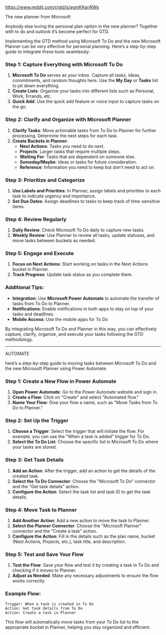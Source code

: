 https://www.reddit.com/r/gtd/s/agmKKqnRWs

The new planner from Microsoft

Anybody else loving the personal plan option in the new planner? Together with to do and outlook it’s become perfect for GTD.

Implementing the GTD method using Microsoft To Do and the new Microsoft Planner can be very effective for personal planning. Here’s a step-by-step guide to integrate these tools seamlessly:

### Step 1: **Capture Everything with Microsoft To Do**
1. **Microsoft To Do** serves as your inbox. Capture all tasks, ideas, commitments, and random thoughts here. Use the **My Day** or **Tasks** list to jot down everything.
2. **Create Lists**: Organize your tasks into different lists such as Personal, Work, Errands, etc.
3. **Quick Add**: Use the quick add feature or voice input to capture tasks on the go.

### Step 2: **Clarify and Organize with Microsoft Planner**
1. **Clarify Tasks**: Move actionable tasks from To Do to Planner for further processing. Determine the next steps for each task.
2. **Create Buckets in Planner**:
   - **Next Actions**: Tasks you need to do next.
   - **Projects**: Larger tasks that require multiple steps.
   - **Waiting For**: Tasks that are dependent on someone else.
   - **Someday/Maybe**: Ideas or tasks for future consideration.
   - **Reference**: Information you need to keep but don't need to act on.

### Step 3: **Prioritize and Categorize**
1. **Use Labels and Priorities**: In Planner, assign labels and priorities to each task to indicate urgency and importance.
2. **Set Due Dates**: Assign deadlines to tasks to keep track of time-sensitive items.

### Step 4: **Review Regularly**
1. **Daily Review**: Check Microsoft To Do daily to capture new tasks.
2. **Weekly Review**: Use Planner to review all tasks, update statuses, and move tasks between buckets as needed.

### Step 5: **Engage and Execute**
1. **Focus on Next Actions**: Start working on tasks in the Next Actions bucket in Planner.
2. **Track Progress**: Update task status as you complete them.

### Additional Tips:
- **Integration**: Use **Microsoft Power Automate** to automate the transfer of tasks from To Do to Planner.
- **Notifications**: Enable notifications in both apps to stay on top of your tasks and deadlines.
- **Mobile Access**: Use the mobile apps for To Do

By integrating Microsoft To Do and Planner in this way, you can effectively capture, clarify, organize, and execute your tasks following the GTD methodology.


_______________________________________
AUTOMATE



here’s a step-by-step guide to moving tasks between Microsoft To Do and the new Microsoft Planner using Power Automate.

### Step 1: **Create a New Flow in Power Automate**
1. **Open Power Automate**: Go to the Power Automate website and sign in.
2. **Create a Flow**: Click on "Create" and select "Automated flow."
3. **Name Your Flow**: Give your flow a name, such as "Move Tasks from To Do to Planner."

### Step 2: **Set Up the Trigger**
1. **Choose a Trigger**: Select the trigger that will initiate the flow. For example, you can use the "When a task is added" trigger for To Do.
2. **Select the To Do List**: Choose the specific list in Microsoft To Do where your tasks are stored.

### Step 3: **Get Task Details**
1. **Add an Action**: After the trigger, add an action to get the details of the created task.
2. **Select the To Do Connector**: Choose the "Microsoft To Do" connector and the "Get task details" action.
3. **Configure the Action**: Select the task list and task ID to get the task details.

### Step 4: **Move Task to Planner**
1. **Add Another Action**: Add a new action to move the task to Planner.
2. **Select the Planner Connector**: Choose the "Microsoft Planner" connector and the "Create a task" action.
3. **Configure the Action**: Fill in the details such as the plan name, bucket (Next Actions, Projects, etc.), task title, and description.

### Step 5: **Test and Save Your Flow**
1. **Test the Flow**: Save your flow and test it by creating a task in To Do and checking if it moves to Planner.
2. **Adjust as Needed**: Make any necessary adjustments to ensure the flow works correctly.

### Example Flow:
```plaintext
Trigger: When a task is created in To Do
Action: Get task details from To Do
Action: Create a task in Planner
```

This flow will automatically move tasks from your To Do list to the appropriate bucket in Planner, helping you stay organized and efficient.
